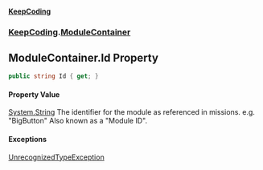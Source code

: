 #### [KeepCoding](index.md 'index')
### [KeepCoding](KeepCoding.md 'KeepCoding').[ModuleContainer](KeepCoding_ModuleContainer.md 'KeepCoding.ModuleContainer')
## ModuleContainer.Id Property
```csharp
public string Id { get; }
```
#### Property Value
[System.String](https://docs.microsoft.com/en-us/dotnet/api/System.String 'System.String')
The identifier for the module as referenced in missions. e.g. "BigButton" Also known as a "Module ID".  
#### Exceptions
[UnrecognizedTypeException](KeepCoding_UnrecognizedTypeException.md 'KeepCoding.UnrecognizedTypeException')  

